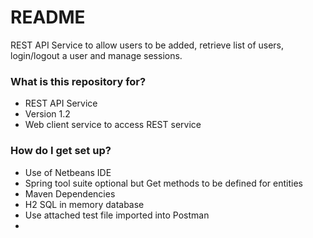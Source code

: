 # README #

REST API Service to allow users to be added, retrieve list of users, login/logout a user and manage sessions.

### What is this repository for? ###

* REST API Service
* Version 1.2
* Web client service to access REST service

### How do I get set up? ###

* Use of Netbeans IDE
* Spring tool suite optional but Get methods to be defined for entities
* Maven Dependencies
* H2 SQL in memory database
* Use attached test file imported into Postman
*

